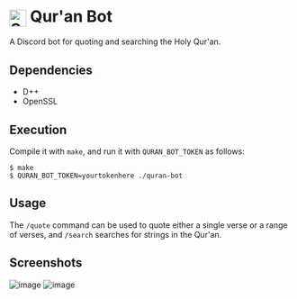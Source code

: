 # <img src="https://github.com/user-attachments/assets/950aec71-2be8-43e4-b86d-eb57fc48f663" alt="Shahadatyn-Circular" width="30" style="vertical-align: middle;"> Qur'an Bot
A Discord bot for quoting and searching the Holy Qur'an.

## Dependencies
- D++
- OpenSSL

## Execution
Compile it with `make`, and run it with `QURAN_BOT_TOKEN` as follows:
```
$ make
$ QURAN_BOT_TOKEN=yourtokenhere ./quran-bot
```

## Usage
The `/quote` command can be used to quote either a single verse or a range of verses, and `/search` searches for strings in the Qur'an.

## Screenshots
![image](https://github.com/user-attachments/assets/d21d7c3e-fe9e-4be7-a009-31136302da19)
![image](https://github.com/user-attachments/assets/f7b6c11f-7366-4a02-a8f7-bf99aeda3db8)


